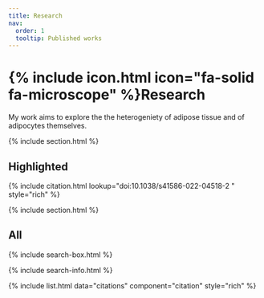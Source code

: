 ```yaml
---
title: Research
nav:
  order: 1
  tooltip: Published works
---
```


# {% include icon.html icon="fa-solid fa-microscope" %}Research
My work aims to explore the the heterogeniety of adipose tissue and of adipocytes themselves.

{% include section.html %}

## Highlighted

{% include citation.html lookup="doi:10.1038/s41586-022-04518-2 " style="rich" %}

{% include section.html %}

## All

{% include search-box.html %}

{% include search-info.html %}

{% include list.html data="citations" component="citation" style="rich" %}
